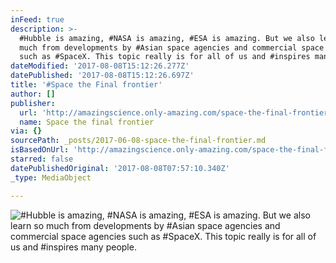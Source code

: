 ```yaml
---
inFeed: true
description: >-
  #Hubble is amazing, #NASA is amazing, #ESA is amazing. But we also learn so
  much from developments by #Asian space agencies and commercial space agencies
  such as #SpaceX. This topic really is for all of us and #inspires many people.
dateModified: '2017-08-08T15:12:26.277Z'
datePublished: '2017-08-08T15:12:26.697Z'
title: '#Space the Final frontier'
author: []
publisher:
  url: 'http://amazingscience.only-amazing.com/space-the-final-frontier'
  name: Space the final frontier
via: {}
sourcePath: _posts/2017-06-08-space-the-final-frontier.md
isBasedOnUrl: 'http://amazingscience.only-amazing.com/space-the-final-frontier'
starred: false
datePublishedOriginal: '2017-08-08T07:57:10.340Z'
_type: MediaObject

---
```

![#Hubble is amazing, #NASA is amazing, #ESA is amazing. But we also learn so much from developments by #Asian space agencies and commercial space agencies such as #SpaceX. This topic really is for all of us and #inspires many people.](https://the-grid-user-content.s3-us-west-2.amazonaws.com/f8ca7842-65d0-4b31-a0ce-ebcb12342e6b.jpg)